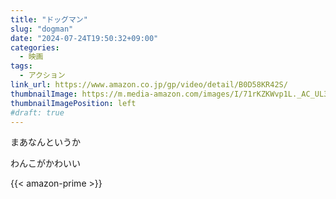 ```yaml
---
title: "ドッグマン"
slug: "dogman"
date: "2024-07-24T19:50:32+09:00"
categories:
  - 映画
tags:
  - アクション
link_url: https://www.amazon.co.jp/gp/video/detail/B0D58KR42S/
thumbnailImage: https://m.media-amazon.com/images/I/71rKZKWvp1L._AC_UL320_.jpg
thumbnailImagePosition: left
#draft: true
---
```

まあなんというか
<!--more-->
わんこがかわいい

{{< amazon-prime >}}
